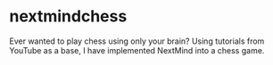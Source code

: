 # nextmindchess
Ever wanted to play chess using only your brain? Using tutorials from YouTube as a base, I have implemented NextMind into a chess game.
